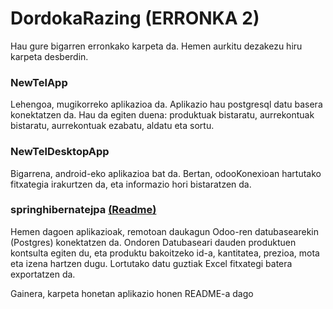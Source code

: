 # DordokaRazing (ERRONKA 2)

Hau gure bigarren erronkako karpeta da. Hemen aurkitu dezakezu hiru karpeta desberdin. 

### NewTelApp
Lehengoa, mugikorreko aplikazioa da. Aplikazio hau postgresql datu basera konektatzen da. Hau da egiten duena: produktuak bistaratu, aurrekontuak bistaratu, aurrekontuak ezabatu, aldatu eta sortu. 

### NewTelDesktopApp
Bigarrena, android-eko aplikazioa bat da. Bertan, odooKonexioan hartutako fitxategia irakurtzen da, eta informazio hori bistaratzen da.

### springhibernatejpa [(Readme)](OdooKonexioa/README.md)
Hemen dagoen aplikazioak, remotoan daukagun Odoo-ren datubasearekin (Postgres) konektatzen da. Ondoren Datubaseari dauden produktuen kontsulta egiten du, eta produktu bakoitzeko id-a, kantitatea, prezioa, mota eta izena hartzen dugu. Lortutako datu guztiak Excel fitxategi batera exportatzen da.

Gainera, karpeta honetan aplikazio honen README-a dago 
